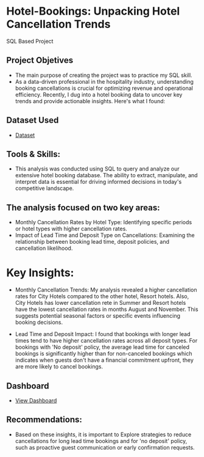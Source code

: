 # Hotel-Bookings: Unpacking Hotel Cancellation Trends
SQL Based Project

## Project Objetives
  - The main purpose of creating the project was to practice my SQL skill.
  - As a data-driven professional in the hospitality industry, understanding booking cancellations is crucial for optimizing revenue and operational efficiency. Recently, I dug into a        hotel booking data to uncover key trends and provide actionable insights. Here's what I found:

## Dataset Used
   - <a href="https://github.com/Salah-Adam/Hotel-Bookings/blob/main/hotel%20bookings%20raw%20data.xlsx">Dataset</a>
## Tools & Skills:

  - This analysis was conducted using SQL to query and analyze our extensive hotel booking database. The ability to extract, manipulate, and interpret data is essential for driving 
    informed decisions in today's competitive landscape.

    
## The analysis focused on two key areas:

  - Monthly Cancellation Rates by Hotel Type: Identifying specific periods or hotel types with higher cancellation rates.
  - Impact of Lead Time and Deposit Type on Cancellations: Examining the relationship between booking lead time, deposit policies, and cancellation likelihood.

# Key Insights:
  
- Monthly Cancellation Trends: My analysis revealed a higher cancellation rates for City Hotels compared to the other hotel, Resort hotels. Also, City Hotels has lower cancellation rete 
  in Summer and Resort hotels have the lowest cancellation rates in months August and November. This suggests potential seasonal factors or specific events influencing booking decisions.
  
-  Lead Time and Deposit Impact: I found that bookings with longer lead times tend to have higher cancellation rates across all deposit types. 
  For bookings with 'No deposit' policy, the average lead time for canceled bookings  is significantly higher than for non-canceled bookings which indicates when guests don't have a 
  financial commitment upfront, they are more likely to cancel bookings.

## Dashboard
- <a href="https://github.com/Salah-Adam/Hotel-Bookings/blob/main/dashboard.png">View Dashboard</a>

## Recommendations:

  - Based on these insights, it is important to Explore strategies to reduce cancellations for long lead time bookings and for 'no deposit' policy, such as proactive guest communication or early confirmation requests.

